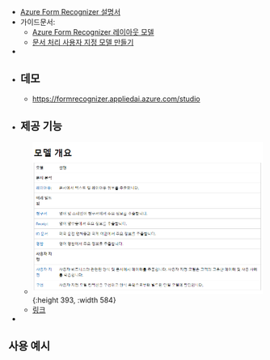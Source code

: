 - [Azure Form Recognizer 설명서](https://learn.microsoft.com/ko-kr/azure/applied-ai-services/form-recognizer/?view=form-recog-2.1.0)
- 가이드문서:
	- [Azure Form Recognizer 레이아웃 모델](https://learn.microsoft.com/ko-kr/azure/applied-ai-services/form-recognizer/concept-layout?view=form-recog-3.0.0)
	- [문서 처리 사용자 지정 모델 만들기](https://learn.microsoft.com/ko-kr/ai-builder/create-form-processing-model?toc=%2Fazure%2Fapplied-ai-services%2Fform-recognizer%2Ftoc.json&bc=%2Fazure%2Fapplied-ai-services%2Fform-recognizer%2Fbreadcrumb%2Ftoc.json&view=form-recog-3.0.0)
-
- ## 데모
	- https://formrecognizer.appliedai.azure.com/studio
- ## 제공 기능
	- ![image.png](../assets/image_1669616179449_0.png){:height 393, :width 584}
	- [링크](https://learn.microsoft.com/ko-kr/azure/applied-ai-services/form-recognizer/concept-model-overview?view=form-recog-2.1.0)
-
## 사용 예시